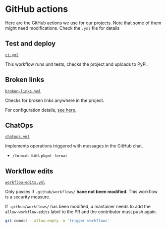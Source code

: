 # GitHub actions

Here are the GitHub actions we use for our projects. Note that some of them might need modifications. Check the `.yml` file for details

## Test and deploy

[`ci.yml`](../sample-github-workflows/ci.yml)

This workflow runs unit tests, checks the project and uploads to PyPI.

## Broken links

[`broken-links.yml`](../sample-github-workflows/broken-links.yml)

Checks for broken links anywhere in the project.

For configuration details, [see here.](https://pkgmt.readthedocs.io/en/latest/check-links.html)

## ChatOps

[`chatops.yml`](../sample-github-workflows/chatops.yml)

Implements operations triggered with messages in the GitHub chat.

- `/format`: runs `pkgmt format`

## Workflow edits

[`workflow-edits.yml`](../sample-github-workflows/workflow-edits.yml)

Only passes if `.github/workflows/` **have not been modified**. This workflow is a security measure.

If `.github/workflows/` has been modified, a mantainer needs to add the `allow-workflow-edits` label to the PR and the contributor must push again.

```sh
git commit --allow-empty -m 'trigger workflows'
```